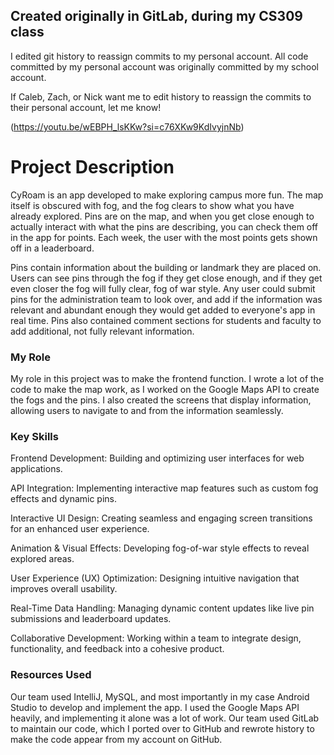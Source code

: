 ## Created originally in GitLab, during my CS309 class

I edited git history to reassign commits to my personal account. All code committed by my personal account was originally committed by my school account.

If Caleb, Zach, or Nick want me to edit history to reassign the commits to their personal account, let me know!

(https://youtu.be/wEBPH_lsKKw?si=c76XKw9KdIvyjnNb)

# Project Description
CyRoam is an app developed to make exploring campus more fun. The map itself is obscured with fog, and the fog clears to show what you have already explored. Pins are on the map, and when you get close enough to actually interact with what the pins are describing, you can check them off in the app for points. Each week, the user with the most points gets shown off in a leaderboard.

Pins contain information about the building or landmark they are placed on. Users can see pins through the fog if they get close enough, and if they get even closer the fog will fully clear, fog of war style. Any user could submit pins for the administration team to look over, and add if the information was relevant and abundant enough they would get added to everyone's app in real time. Pins also contained comment sections for students and faculty to add additional, not fully relevant information.

### My Role
My role in this project was to make the frontend function. I wrote a lot of the code to make the map work, as I worked on the Google Maps API to create the fogs and the pins. I also created the screens that display information, allowing users to navigate to and from the information seamlessly.

### Key Skills
Frontend Development: Building and optimizing user interfaces for web applications.

API Integration: Implementing interactive map features such as custom fog effects and dynamic pins.

Interactive UI Design: Creating seamless and engaging screen transitions for an enhanced user experience.

Animation & Visual Effects: Developing fog-of-war style effects to reveal explored areas.

User Experience (UX) Optimization: Designing intuitive navigation that improves overall usability.

Real-Time Data Handling: Managing dynamic content updates like live pin submissions and leaderboard updates.

Collaborative Development: Working within a team to integrate design, functionality, and feedback into a cohesive product.

### Resources Used
Our team used IntelliJ, MySQL, and most importantly in my case Android Studio to develop and implement the app. I used the Google Maps API heavily, and implementing it alone was a lot of work. Our team used GitLab to maintain our code, which I ported over to GitHub and rewrote history to make the code appear from my account on GitHub.
